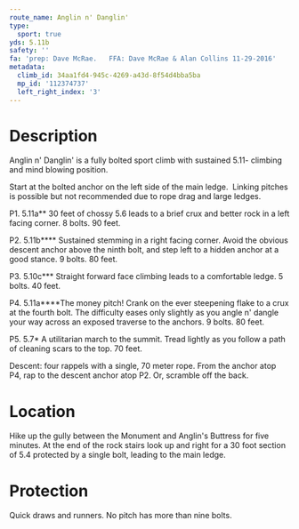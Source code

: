 ```yaml
---
route_name: Anglin n' Danglin'
type:
  sport: true
yds: 5.11b
safety: ''
fa: 'prep: Dave McRae.   FFA: Dave McRae & Alan Collins 11-29-2016'
metadata:
  climb_id: 34aa1fd4-945c-4269-a43d-8f54d4bba5ba
  mp_id: '112374737'
  left_right_index: '3'
---
```

# Description
Anglin n' Danglin' is a fully bolted sport climb with sustained 5.11- climbing and mind blowing position.

Start at the bolted anchor on the left side of the main ledge.  Linking pitches is possible but not recommended due to rope drag and large ledges.

P1. 5.11a** 30 feet of chossy 5.6 leads to a brief crux and better rock in a left facing corner. 8 bolts. 90 feet.

P2. 5.11b**** Sustained stemming in a right facing corner. Avoid the obvious descent anchor above the ninth bolt, and step left to a hidden anchor at a good stance. 9 bolts. 80 feet.

P3. 5.10c*** Straight forward face climbing leads to a comfortable ledge. 5 bolts. 40 feet.

P4. 5.11a****The money pitch! Crank on the ever steepening flake to a crux at the fourth bolt. The difficulty eases only slightly as you angle n' dangle your way across an exposed traverse to the anchors. 9 bolts. 80 feet.

P5. 5.7* A utilitarian march to the summit. Tread lightly as you follow a path of cleaning scars to the top. 70 feet.

Descent: four rappels with a single, 70 meter rope. From the anchor atop P4, rap to the descent anchor atop P2. Or, scramble off the back.

# Location
Hike up the gully between the Monument and Anglin's Buttress for five minutes. At the end of the rock stairs look up and right for a 30 foot section of 5.4 protected by a single bolt, leading to the main ledge.

# Protection
Quick draws and runners.  No pitch has more than nine bolts.
